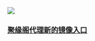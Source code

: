 ![](https://raw.githubusercontent.com/hao369/a/master/j.jpg)



###  [聚缘阁代理新的镜像入口](https://github.com/yuange99/4/wiki/e)

 
